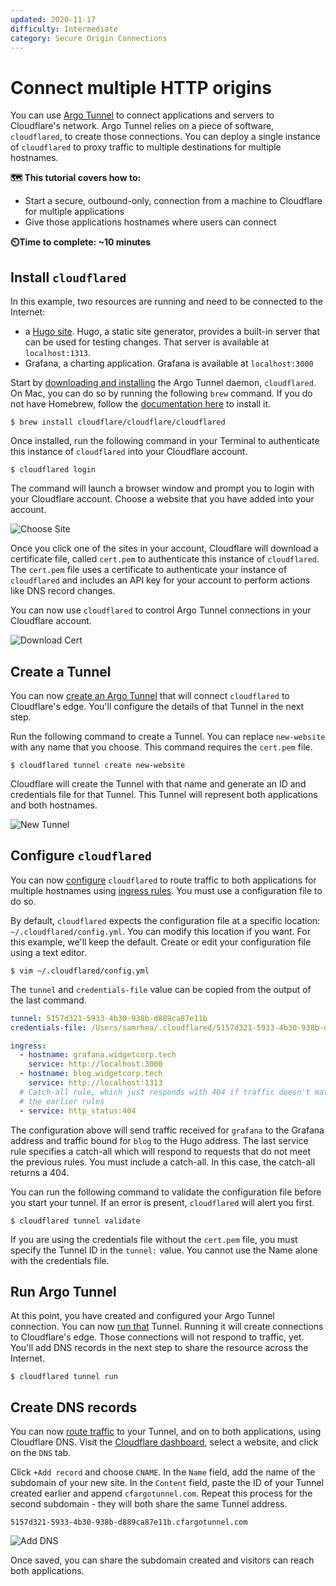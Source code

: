 ```yaml
---
updated: 2020-11-17
difficulty: Intermediate
category: Secure Origin Connections
---
```


# Connect multiple HTTP origins

You can use [Argo Tunnel](https://developers.cloudflare.com/argo-tunnel/) to connect applications and servers to Cloudflare's network. Argo Tunnel relies on a piece of software, `cloudflared`, to create those connections. You can deploy a single instance of `cloudflared` to proxy traffic to multiple destinations for multiple hostnames.

**🗺️ This tutorial covers how to:**

* Start a secure, outbound-only, connection from a machine to Cloudflare for multiple applications
* Give those applications hostnames where users can connect

**⏲️Time to complete: ~10 minutes**

## Install `cloudflared`

In this example, two resources are running and need to be connected to the Internet:

* a [Hugo site](https://gohugo.io/getting-started/quick-start/). Hugo, a static site generator, provides a built-in server that can be used for testing changes. That server is available at `localhost:1313`.
* Grafana, a charting application. Grafana is available at `localhost:3000`

Start by [downloading and installing](https://developers.cloudflare.com/argo-tunnel/getting-started/installation) the Argo Tunnel daemon, `cloudflared`. On Mac, you can do so by running the following `brew` command. If you do not have Homebrew, follow the [documentation here](https://docs.brew.sh/Installation) to install it.

`$ brew install cloudflare/cloudflare/cloudflared`

Once installed, run the following command in your Terminal to authenticate this instance of `cloudflared` into your Cloudflare account.

`$ cloudflared login`

The command will launch a browser window and prompt you to login with your Cloudflare account. Choose a website that you have added into your account.

![Choose Site](../../static/secure-origin-connections/share-new-site/pick-site.png)

Once you click one of the sites in your account, Cloudflare will download a certificate file, called `cert.pem` to authenticate this instance of `cloudflared`. The `cert.pem` file uses a certificate to authenticate your instance of `cloudflared` and includes an API key for your account to perform actions like DNS record changes.

You can now use `cloudflared` to control Argo Tunnel connections in your Cloudflare account.

![Download Cert](../../static/secure-origin-connections/share-new-site/cert-download.png)

## Create a Tunnel

You can now [create an Argo Tunnel](https://developers.cloudflare.com/argo-tunnel/create-tunnel) that will connect `cloudflared` to Cloudflare's edge. You'll configure the details of that Tunnel in the next step.

Run the following command to create a Tunnel. You can replace `new-website` with any name that you choose. This command requires the `cert.pem` file.

`$ cloudflared tunnel create new-website`

Cloudflare will create the Tunnel with that name and generate an ID and credentials file for that Tunnel. This Tunnel will represent both applications and both hostnames.

![New Tunnel](../../static/secure-origin-connections/share-new-site/create.png)

## Configure `cloudflared`

You can now [configure](https://developers.cloudflare.com/argo-tunnel/configuration) `cloudflared` to route traffic to both applications for multiple hostnames using [ingress rules](https://developers.cloudflare.com/argo-tunnel/routing-to-tunnel/ingress). You must use a configuration file to do so.

By default, `cloudflared` expects the configuration file at a specific location: `~/.cloudflared/config.yml`. You can modify this location if you want. For this example, we'll keep the default. Create or edit your configuration file using a text editor.

`$ vim ~/.cloudflared/config.yml`

The `tunnel` and `credentials-file` value can be copied from the output of the last command.

```yml
tunnel: 5157d321-5933-4b30-938b-d889ca87e11b
credentials-file: /Users/samrhea/.cloudflared/5157d321-5933-4b30-938b-d889ca87e11b.json

ingress:
  - hostname: grafana.widgetcorp.tech
    service: http://localhost:3000
  - hostname: blog.widgetcorp.tech
    service: http://localhost:1313
  # Catch-all rule, which just responds with 404 if traffic doesn't match any of
  # the earlier rules
  - service: http_status:404
```

The configuration above will send traffic received for `grafana` to the Grafana address and traffic bound for `blog` to the Hugo address. The last service rule specifies a catch-all which will respond to requests that do not meet the previous rules. You must include a catch-all. In this case, the catch-all returns a 404.

You can run the following command to validate the configuration file before you start your tunnel. If an error is present, `cloudflared` will alert you first.

`$ cloudflared tunnel validate`

If you are using the credentials file without the `cert.pem` file, you must specify the Tunnel ID in the `tunnel:` value. You cannot use the Name alone with the credentials file.

## Run Argo Tunnel

At this point, you have created and configured your Argo Tunnel connection. You can now [run that](https://developers.cloudflare.com/argo-tunnel/create-tunnel) Tunnel. Running it will create connections to Cloudflare's edge. Those connections will not respond to traffic, yet. You'll add DNS records in the next step to share the resource across the Internet.

`$ cloudflared tunnel run`

## Create DNS records

You can now [route traffic](https://developers.cloudflare.com/argo-tunnel/routing-to-tunnel) to your Tunnel, and on to both applications, using Cloudflare DNS. Visit the [Cloudflare dashboard](https://dash.cloudflare.com), select a website, and click on the `DNS` tab.

Click `+Add record` and choose `CNAME`. In the `Name` field, add the name of the subdomain of your new site. In the `Content` field, paste the ID of your Tunnel created earlier and append `cfargotunnel.com`. Repeat this process for the second subdomain - they will both share the same Tunnel address.

`5157d321-5933-4b30-938b-d889ca87e11b.cfargotunnel.com`

![Add DNS](../../static/secure-origin-connections/multi-origin/multi-origin-dns.png)

Once saved, you can share the subdomain created and visitors can reach both applications.